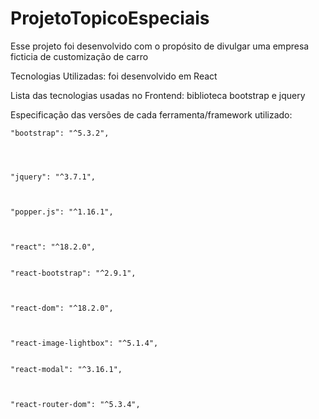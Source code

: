 # ProjetoTopicoEspeciais

Esse projeto foi desenvolvido  com o propósito de divulgar uma empresa ficticia de customização de carro

Tecnologias Utilizadas: foi desenvolvido em React





Lista das tecnologias usadas no Frontend: biblioteca bootstrap e jquery





Especificação das versões de cada ferramenta/framework utilizado: 

    "bootstrap": "^5.3.2",



    
    "jquery": "^3.7.1",


    
    "popper.js": "^1.16.1",


    
    "react": "^18.2.0",

    
    "react-bootstrap": "^2.9.1",


    
    "react-dom": "^18.2.0",


    
    "react-image-lightbox": "^5.1.4",

    
    "react-modal": "^3.16.1",


    
    "react-router-dom": "^5.3.4",
